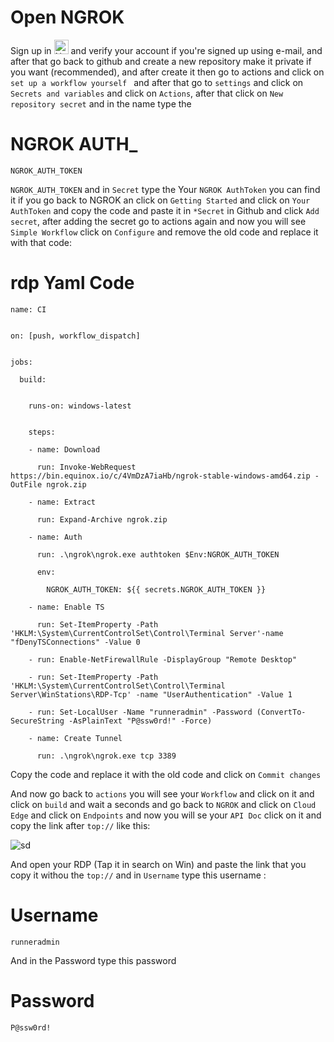 # Open NGROK
<!--[NGROK](https://ngrok.com/)-->
Sign up in <a href="https://ngrok.com/"><img src="https://i.ibb.co/HpCw3jR/fg.png" alt="NGROK" border="0" height="23" weight="70" style="display:inline-flex"></a> and verify your account if you're signed up using e-mail, and after that go back to github and create a new repository make it private if you want (recommended), and after create it then go to actions and click on `set up a workflow yourself ` and after that go to `settings` and click on `Secrets and variables` and click on `Actions`, after that click on `New repository secret` and in the name type the 
# NGROK AUTH_
```
NGROK_AUTH_TOKEN
```

`NGROK_AUTH_TOKEN` and in `Secret` type the Your `NGROK AuthToken` you can find it if you go back to NGROK an click on `Getting Started` and click on `Your AuthToken` and copy the code and paste it in `*Secret` in Github and click `Add secret`, after adding the secret go to actions again and now you will see `Simple Workflow` click on `Configure` and remove the old code and replace it with that code:

# rdp Yaml Code

```
name: CI


on: [push, workflow_dispatch]


jobs:

  build:


    runs-on: windows-latest


    steps:

    - name: Download

      run: Invoke-WebRequest https://bin.equinox.io/c/4VmDzA7iaHb/ngrok-stable-windows-amd64.zip -OutFile ngrok.zip

    - name: Extract

      run: Expand-Archive ngrok.zip

    - name: Auth

      run: .\ngrok\ngrok.exe authtoken $Env:NGROK_AUTH_TOKEN

      env:

        NGROK_AUTH_TOKEN: ${{ secrets.NGROK_AUTH_TOKEN }}

    - name: Enable TS

      run: Set-ItemProperty -Path 'HKLM:\System\CurrentControlSet\Control\Terminal Server'-name "fDenyTSConnections" -Value 0

    - run: Enable-NetFirewallRule -DisplayGroup "Remote Desktop"

    - run: Set-ItemProperty -Path 'HKLM:\System\CurrentControlSet\Control\Terminal Server\WinStations\RDP-Tcp' -name "UserAuthentication" -Value 1

    - run: Set-LocalUser -Name "runneradmin" -Password (ConvertTo-SecureString -AsPlainText "P@ssw0rd!" -Force)

    - name: Create Tunnel

      run: .\ngrok\ngrok.exe tcp 3389

```

Copy the code and replace it with the old code and click on `Commit changes`

And now go back to `actions` you will see your `Workflow` and click on it and click on `build` and wait a seconds and go back to `NGROK` and click on `Cloud Edge` and click on `Endpoints` and now you will se your `API Doc` click on it and copy the link after `top://` like this:

<img src="https://i.ibb.co/Czh4prc/sd.png" alt="sd" border="0"></a>

And open your RDP (Tap it in search on Win) and paste the link that you copy it withou the `top://` and in `Username` type this username :

# Username
```
runneradmin
```

And in the Password type this password

# Password
```
P@ssw0rd!
```
